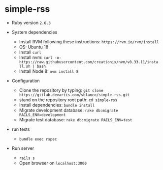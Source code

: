 # simple-rss

* Ruby version `2.6.3`

* System dependencies 
  * Install RVM following these instructions: `https://rvm.io/rvm/install`
  * OS: Ubuntu 18
  * Install `curl`
  * Install nvm: `curl -o- https://raw.githubusercontent.com/creationix/nvm/v0.33.11/install.sh | bash`
  * Install Node 8: `nvm install 8`  
* Configuration
  * Clone the repository by typing: `git clone https://gitlab.devartis.com/sblanco/simple-rss.git`
  * stand on the repository root path: `cd simple-rss`
  * Install dependencies: `bundle install`
  * Migrate development database: `rake db:migrate RAILS_ENV=development`
  * Migrate test database: `rake db:migrate RAILS_ENV=test` 

* run tests
  * `bundle exec rspec`
* Run server
  * `rails s`
  * Open browser on  `localhost:3000`
 